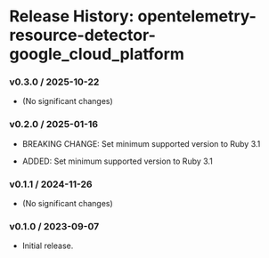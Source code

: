 # Release History: opentelemetry-resource-detector-google_cloud_platform

### v0.3.0 / 2025-10-22

* (No significant changes)

### v0.2.0 / 2025-01-16

* BREAKING CHANGE: Set minimum supported version to Ruby 3.1

* ADDED: Set minimum supported version to Ruby 3.1

### v0.1.1 / 2024-11-26

* (No significant changes)

### v0.1.0 / 2023-09-07

* Initial release.
